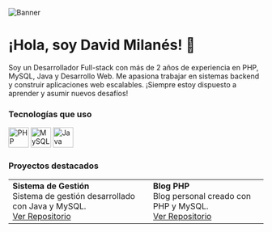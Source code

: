 ![Banner](https://github.com/Milan3s/foto-banner/raw/main/1711561714543.jpg)

# ¡Hola, soy David Milanés! 👋

Soy un Desarrollador Full-stack con más de 2 años de experiencia en PHP, MySQL, Java y Desarrollo Web. Me apasiona trabajar en sistemas backend y construir aplicaciones web escalables. ¡Siempre estoy dispuesto a aprender y asumir nuevos desafíos!

### Tecnologías que uso
<p align="left">
  <img src="https://img.shields.io/badge/-PHP-777BB4?style=for-the-badge&logo=php&logoColor=white&logoWidth=140" alt="PHP" height="40" width="40">
  <img src="https://img.shields.io/badge/-MySQL-4479A1?style=for-the-badge&logo=mysql&logoColor=white&logoWidth=140" alt="MySQL" height="40" width="40">
  <img src="https://img.shields.io/badge/-Java-007396?style=for-the-badge&logo=java&logoColor=white&logoWidth=140" alt="Java" height="40" width="40">
  <!-- Agrega más tecnologías de la misma manera -->
</p>


### Proyectos destacados
<table>
  <tr>
    <td align="left">
      <strong>Sistema de Gestión</strong><br>
      Sistema de gestión desarrollado con Java y MySQL.<br>
      <a href="https://github.com/username/sistema-gestion">Ver Repositorio</a>
    </td>
    <td align="left">
      <strong>Blog PHP</strong><br>
      Blog personal creado con PHP y MySQL.<br>
      <a href="https://github.com/username/blog-php">Ver Repositorio</a>
    </td>
  </tr>
</table>

